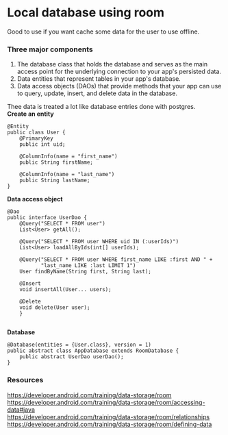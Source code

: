 # Local database using room

Good to use if you want cache some data for the user to use offline.

### Three major components

1. The database class that holds the database and serves as the main access point for the underlying connection to your app's persisted data.
2. Data entities that represent tables in your app's database.
3. Data access objects (DAOs) that provide methods that your app can use to query, update, insert, and delete data in the database.

Thee data is treated a lot like database entries done with postgres.  
**Create an entity**

````
@Entity
public class User {
    @PrimaryKey
    public int uid;

    @ColumnInfo(name = "first_name")
    public String firstName;

    @ColumnInfo(name = "last_name")
    public String lastName;
}
````
**Data access object**
````
@Dao
public interface UserDao {
    @Query("SELECT * FROM user")
    List<User> getAll();

    @Query("SELECT * FROM user WHERE uid IN (:userIds)")
    List<User> loadAllByIds(int[] userIds);

    @Query("SELECT * FROM user WHERE first_name LIKE :first AND " +
           "last_name LIKE :last LIMIT 1")
    User findByName(String first, String last);

    @Insert
    void insertAll(User... users);

    @Delete
    void delete(User user);
    }
    
````
    
**Database**
````
@Database(entities = {User.class}, version = 1)
public abstract class AppDatabase extends RoomDatabase {
    public abstract UserDao userDao();
}
````

### Resources
https://developer.android.com/training/data-storage/room  
https://developer.android.com/training/data-storage/room/accessing-data#java  
https://developer.android.com/training/data-storage/room/relationships  
https://developer.android.com/training/data-storage/room/defining-data  



